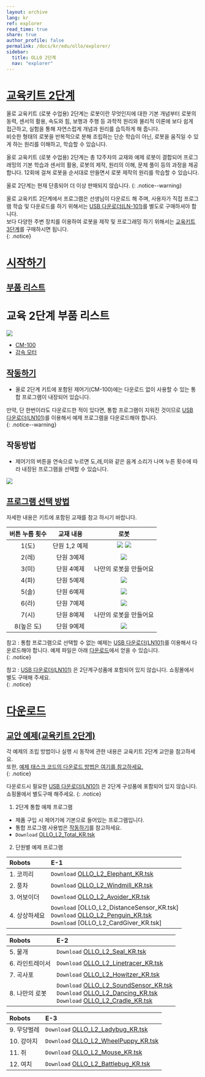 ```yaml
---
layout: archive
lang: kr
ref: explorer
read_time: true
share: true
author_profile: false
permalink: /docs/kr/edu/ollo/explorer/
sidebar:
  title: OLLO 2단계
  nav: "explorer"
---
```


# [교육키트 2단계](#교육키트-2단계)

올로 교육키트 (로봇 수업용) 2단계는 로봇이란 무엇인지에 대한 기본 개념부터 로봇의 동력, 센서의 활용, 속도와 힘, 보행과 주행 등 과학적 원리와 물리적 이론에 보다 쉽게 접근하고, 실험을 통해 자연스럽게 개념과 원리를 습득하게 해 줍니다.  
비슷한 형태의 로봇을 반복적으로 분해 조립하는 단순 학습이 아닌, 로봇을 움직일 수 있게 하는 원리를 이해하고, 학습할 수 있습니다.

올로 교육키트 (로봇 수업용) 2단계는 총 12주차의 교재와 예제 로봇이 결합되어 프로그래밍의 기본 학습과 센서의 활용, 로봇의 제작, 원리의 이해, 문제 풀이 등의 과정을 제공합니다. 12회에 걸쳐 로봇을 순서대로 만들면서 로봇 제작의 원리를 학습할 수 있습니다.

올로 2단계는 현재 단종되어 더 이상 판매되지 않습니다.
{: .notice--warning}


올로 교육키트 2단계에서 프로그램은 선생님이 다운로드 해 주며, 사용자가 직접 프로그램 학습 및 다운로드를 하기 위해서는 [USB 다운로더(LN-101)]를 별도로 구매하셔야 합니다.  
보다 다양한 주변 장치를 이용하여 로봇을 제작 및 프로그래밍 하기 위해서는 [교육키트 3단계]를 구매하시면 됩니다.  
{: .notice}

# [시작하기](#시작하기)
## [부품 리스트](#부품-리스트)

# 교육 2단계 부품 리스트

 ![](/assets/images/edu/ollo/edu_2nd_partlist_kr.png)

- [CM-100]
- [감속 모터]

## [작동하기](#작동하기)

- 올로 2단계 키트에 포함된 제어기(CM-100)에는 다운로드 없이 사용할 수 있는 통합 프로그램이 내장되어 있습니다.

만약, 단 한번이라도 다운로드한 적이 있다면, 통합 프로그램이 지워진 것이므로 [USB 다운로더(LN101)]를 이용해서 예제 프로그램을 다운로드해야 합니다.  
{: .notice--warning}

## 작동방법
- 제어기의 버튼을 연속으로 누르면 도,레,미와 같은 음계 소리가 나며 누른 횟수에 따라 내장된 프로그램을 선택할 수 있습니다.  

 ![](/assets/images/edu/ollo/ollo_2ndoperation_kr.jpg)

## [프로그램 선택 방법](#프로그램-선택-방법)
자세한 내용은 키트에 포함된 교재를 참고 하시기 바랍니다.

|버튼 누름 횟수|교재 내용|로봇|
| :-----: | :-----: | :-----: |
|1(도)|단원 1,2 예제| ![](/assets/images/edu/ollo/2-1.elephant_kr.jpg) ![](/assets/images/edu/ollo/2-2._windmill_kr.jpg)|
|2(레)|단원 3예제| ![](/assets/images/edu/ollo/2-3._introduce_robot_kr.jpg)|
|3(미)|단원 4예제|나만의 로봇을 만들어요|
|4(파)|단원 5예제| ![](/assets/images/edu/ollo/2-4._fur_seal_kr.jpg)|
|5(솔)|단원 6예제| ![](/assets/images/edu/ollo/2-6._car_kr.jpg)|
|6(라)|단원 7예제| ![](/assets/images/edu/ollo/2-9._howitzer_kr.jpg)|
|7(시)|단원 8예제|나만의 로봇을 만들어요|
|8(높은 도)|단원 9예제| ![](/assets/images/edu/ollo/2-11._linetracing_ladybird_kr.jpg)|

참고 : 통합 프로그램으로 선택할 수 없는 예제는 [USB 다운로더(LN101)]를 이용해서 다운로드해야 합니다.
예제 파일은 아래 [다운로드](#다운로드)에서 얻을 수 있습니다.  
{: .notice}  

참고 : [USB 다운로더(LN101)] 은 2단계구성품에 포함되어 있지 않습니다. 쇼핑몰에서 별도 구매해 주세요.   
{: .notice}

# [다운로드](#다운로드)
## [교안 예제(교육키트 2단계)](#교안-예제교육키트-2단계)

각 예제의 조립 방법이나 실행 시 동작에 관한 내용은 교육키트 2단계 교안을 참고하세요.   
또한, [예제 태스크 코드의 다운로드 방법은 여기를 참고하세요.]  
{: .notice}  

다운로드시 필요한 [USB 다운로더(LN101)] 은 2단계 구성품에 포함되어 있지 않습니다. 쇼핑몰에서 별도구매 해주세요.
{: .notice}


1. 2단계 통합 예제 프로그램  
 - 제품 구입 시 제어기에 기본으로 들어있는 프로그램입니다.
 - 통합 프로그램 사용법은 [작동하기]를 참고하세요.
 - `Download` [OLLO_L2_Total_KR.tsk]

2. 단원별 예제 프로그램

|Robots|E-1|
| :----- | :----- |
|1. 코끼리|`Download` [OLLO_L2_Elephant_KR.tsk]|
|2. 풍차|`Download` [OLLO_L2_Windmill_KR.tsk]|
|3. 어보이더|`Download` [OLLO_L2_Avoider_KR.tsk]|
|4. 상상하세요|`Download` [OLLO_L2_DistanceSensor_KR.tsk]<br />`Download` [OLLO_L2_Penguin_KR.tsk]<br />`Download` [OLLO_L2_CardGiver_KR.tsk]|

|Robots|E-2|
| :----- | :----- |
|5. 물개|`Download` [OLLO_L2_Seal_KR.tsk]|
|6. 라인트레이서|`Download` [OLLO_L2_Linetracer_KR.tsk]|
|7. 곡사포|`Download` [OLLO_L2_Howitzer_KR.tsk]|
|8. 나만의 로봇|`Download` [OLLO_L2_SoundSensor_KR.tsk]<br />`Download` [OLLO_L2_Dancing_KR.tsk]<br />`Download` [OLLO_L2_Cradle_KR.tsk]|

|Robots|E-3|
| :----- | :----- |
|9. 무당벌레|`Download` [OLLO_L2_Ladybug_KR.tsk]|
|10. 강아지|`Download` [OLLO_L2_WheelPuppy_KR.tsk]|
|11. 쥐|`Download` [OLLO_L2_Mouse_KR.tsk]|
|12. 여치|`Download` [OLLO_L2_Battlebug_KR.tsk]|

[OLLO_L2_Elephant_KR.tsk]:?
[OLLO_L2_Windmill_KR.tsk]:?
[OLLO_L2_Avoider_KR.tsk]:?
[OLLO_L2_Avoider_KR.tsk]:?
[OLLO_L2_Penguin_KR.tsk]:?
[OLLO_L2_Penguin_KR.tsk]:?
[OLLO_L2_Seal_KR.tsk]:?
[OLLO_L2_Linetracer_KR.tsk]:?
[OLLO_L2_Howitzer_KR.tsk]:?
[OLLO_L2_SoundSensor_KR.tsk]: ?
[OLLO_L2_Dancing_KR.tsk]:?
[OLLO_L2_Cradle_KR.tsk]:?
[OLLO_L2_Ladybug_KR.tsk]:?
[OLLO_L2_WheelPuppy_KR.tsk]:?
[OLLO_L2_Mouse_KR.tsk]:?
[OLLO_L2_Battlebug_KR.tsk]:?
[OLLO_L2_Total_KR.tsk]:??
[USB 다운로더(LN-101)]: /docs/kr/parts/interface/ln-101/
[교육키트 3단계]: ???
[CM-100]: /docs/kr/parts/controller/cm-100/
[감속 모터]: /docs/kr/parts/motor/gm-10a/
[2단계 교안예제]: ???
[USB 다운로더(LN101)]: ???
[예제 태스크 코드의 다운로드 방법은 여기를 참고하세요.]: ???
[작동하기]: ???
